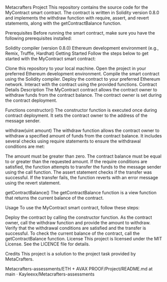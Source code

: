 Metacrafters Project
This repository contains the source code for the MyContract smart contract. The contract is written in Solidity version 0.8.0 and implements the withdraw function with require, assert, and revert statements, along with the getContractBalance function.

Prerequisites
Before running the smart contract, make sure you have the following prerequisites installed:

Solidity compiler (version 0.8.0)
Ethereum development environment (e.g., Remix, Truffle, Hardhat)
Getting Started
Follow the steps below to get started with the MyContract smart contract:

Clone this repository to your local machine.
Open the project in your preferred Ethereum development environment.
Compile the smart contract using the Solidity compiler.
Deploy the contract to your preferred Ethereum network.
Interact with the contract using the provided functions.
Contract Details
Description
The MyContract contract allows the contract owner to withdraw funds from the contract balance. The contract owner is set during the contract deployment.

Functions
constructor()
The constructor function is executed once during contract deployment. It sets the contract owner to the address of the message sender.

withdraw(uint amount)
The withdraw function allows the contract owner to withdraw a specified amount of funds from the contract balance. It includes several checks using require statements to ensure the withdrawal conditions are met:

The amount must be greater than zero.
The contract balance must be equal to or greater than the requested amount.
If the require conditions are satisfied, the function attempts to transfer the funds to the message sender using the call function. The assert statement checks if the transfer was successful. If the transfer fails, the function reverts with an error message using the revert statement.

getContractBalance()
The getContractBalance function is a view function that returns the current balance of the contract.

Usage
To use the MyContract smart contract, follow these steps:

Deploy the contract by calling the constructor function.
As the contract owner, call the withdraw function and provide the amount to withdraw.
Verify that the withdrawal conditions are satisfied and the transfer is successful.
To check the current balance of the contract, call the getContractBalance function.
License
This project is licensed under the MIT License. See the LICENCE file for details.

Credits
This project is a solution to the project task provided by MetaCrafters.

Metacrafters-assessments/ETH + AVAX PROOF/Project/README.md at main · Kayleexx/Metacrafters-assessments
